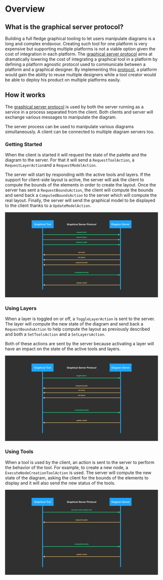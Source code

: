 # Overview

## What is the graphical server protocol?

Building a full fledge graphical tooling to let users manipulate diagrams is a long and complex endavour.
Creating such tool for one platform is very expensive but supporting multiple platforms is not a viable option given the cost of integration in each platform.
The [graphical server protocol](specification.html) aims at dramatically lowering the cost of integrating a graphical tool in a platform by defining a platform agnostic protocol used to communicate between a platform and a graphical designer.
By implementing this [protocol](specification.html), a platform would gain the ability to reuse multiple designers while a tool creator would be able to deploy his product on multiple platforms easily.

## How it works

The [graphical server protocol](specification.html) is used by both the server running as a service in a process separated from the client. Both clients and server will exchange various messages to manipulate the diagram.

The server process can be used to manipulate various diagrams simultaneously. A client can be connected to multiple diagram servers too.

### Getting Started

When the client is started it will request the state of the palette and the diagram to the server. For that it will send a `RequestToolAction`, a `RequestLayerAction`and a `RequestModelAction`.

The server will start by responding with the active tools and layers. If the support for client-side layout is active, the server will ask the client to compute the bounds of the elements in order to create the layout. Once the server has sent a `RequestBoundsAction`, the client will compute the bounds and send back a `ComputedBoundsAction` to the server which will compute the real layout. Finally, the server will send the graphical model to be displayed to the client thanks to a `UpdateModelAction`.

[![](assets/01-getting-started.png)](assets/01-getting-started.png)


### Using Layers

When a layer is toggled on or off, a `ToggleLayerAction` is sent to the server. The layer will compute the new state of the diagram and send back a `RequestBoundsAction` to help compute the layout as previously described and both a `SetToolsAction` and a `SetLayersAction`.

Both of these actions are sent by the server because activating a layer will have an impact on the state of the active tools and layers.

[![](assets/02-using-layers.png)](assets/02-using-layers.png)

### Using Tools

When a tool is used by the client, an action is sent to the server to perform the behavior of the tool. For example, to create a new node, a `ExecuteNodeCreationToolAction` is used. The server will compute the new state of the diagram, asking the client for the bounds of the elements to display and it will also send the new status of the tools.

[![](assets/03-using-tools.png)](assets/03-using-tools.png)
